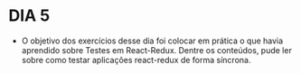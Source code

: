 # DIA 5

- O objetivo dos exercícios desse dia foi colocar em prática o que havia aprendido sobre Testes em React-Redux. Dentre os conteúdos, pude ler sobre como testar aplicações react-redux de forma síncrona.